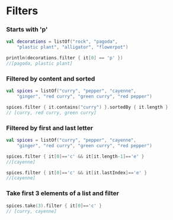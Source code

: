 # Filters

### Starts with 'p'
```kotlin
val decorations = listOf("rock", "pagoda", 
	"plastic plant", "alligator", "flowerpot")

println(decorations.filter { it[0] == 'p' })
//[pagoda, plastic plant]
```

### Filtered by content and sorted
```kotlin
val spices = listOf("curry", "pepper", "cayenne", 
	"ginger", "red curry", "green curry", "red pepper")

spices.filter { it.contains("curry") }.sortedBy { it.length }
// [curry, red curry, green curry]
```

### Filtered by first and last letter
```kotlin
val spices = listOf("curry", "pepper", "cayenne", 
	"ginger", "red curry", "green curry", "red pepper")

spices.filter { it[0]=='c' && it[it.length-1]=='e' }
//[cayenne]

spices.filter { it[0]=='c' && it[it.lastIndex]=='e' }
//[cayenne]
```

### Take first 3 elements of a list and filter
```kotlin
spices.take(3).filter { it[0]=='c' }
// [curry, cayenne]
```